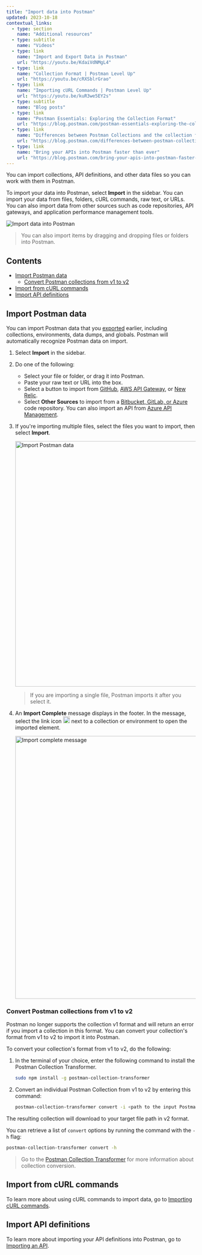 ```yaml
---
title: "Import data into Postman"
updated: 2023-10-18
contextual_links:
  - type: section
    name: "Additional resources"
  - type: subtitle
    name: "Videos"
  - type: link
    name: "Import and Export Data in Postman"
    url: "https://youtu.be/KdaiVdNMgL4"
  - type: link
    name: "Collection Format | Postman Level Up"
    url: "https://youtu.be/cRXSblrGrao"
  - type: link
    name: "Importing cURL Commands | Postman Level Up"
    url: "https://youtu.be/kuR3we5EY2s"
  - type: subtitle
    name: "Blog posts"
  - type: link
    name: "Postman Essentials: Exploring the Collection Format"
    url: "https://blog.postman.com/postman-essentials-exploring-the-collection-format/"
  - type: link
    name: "Differences between Postman Collections and the collection format"
    url: "https://blog.postman.com/differences-between-postman-collections-and-collection-format/"
  - type: link
    name: "Bring your APIs into Postman faster than ever"
    url: "https://blog.postman.com/bring-your-apis-into-postman-faster-than-ever/"
---
```


You can import collections, API definitions, and other data files so you can work with them in Postman.

To import your data into Postman, select **Import** in the sidebar. You can import your data from files, folders, cURL commands, raw text, or URLs. You can also import data from other sources such as code repositories, API gateways, and application performance management tools.

![Import data into Postman](https://assets.postman.com/postman-docs/v10/import-export-import-ui-v10-17.jpg)

> You can also import items by dragging and dropping files or folders into Postman.

## Contents

* [Import Postman data](#import-postman-data)
    * [Convert Postman collections from v1 to v2](#convert-postman-collections-from-v1-to-v2)
* [Import from cURL commands](#import-from-curl-commands)
* [Import API definitions](#import-api-definitions)

## Import Postman data

You can import Postman data that you [exported](/docs/getting-started/importing-and-exporting/exporting-data/) earlier, including collections, environments, data dumps, and globals. Postman will automatically recognize Postman data on import.

1. Select **Import** in the sidebar.
1. Do one of the following:
    * Select your file or folder, or drag it into Postman.
    * Paste your raw text or URL into the box.
    * Select a button to import from [GitHub](/docs/getting-started/importing-and-exporting/importing-from-git/#import-from-a-remote-git-repository), [AWS API Gateway](/docs/designing-and-developing-your-api/importing-an-api/#importing-api-definitions-from-amazon-api-gateway), or [New Relic](/docs/getting-started/importing-and-exporting/importing-from-new-relic/).
    * Select **Other Sources** to import from a [Bitbucket, GitLab, or Azure](/docs/getting-started/importing-and-exporting/importing-from-git/#import-from-a-remote-git-repository) code repository. You can also import an API from [Azure API Management](/docs/designing-and-developing-your-api/importing-an-api/#importing-api-definitions-from-azure-api-management).

1. If you're importing multiple files, select the files you want to import, then select **Import**.

    <img alt="Import Postman data" src="https://assets.postman.com/postman-docs/v10/import-postman-data-v10-19.jpg" width="651px" />

    > If you are importing a single file, Postman imports it after you select it.

1. An **Import Complete** message displays in the footer. In the message, select the link icon <img alt="External link icon" src="https://assets.postman.com/postman-docs/icon-external-link.jpg#icon" width="18px"> next to a collection or environment to open the imported element.

    <img alt="Import complete message" src="https://assets.postman.com/postman-docs/v10/import-complete-message-v10-19.jpg" width="697px" />

### Convert Postman collections from v1 to v2

Postman no longer supports the collection v1 format and will return an error if you import a collection in this format. You can convert your collection's format from v1 to v2 to import it into Postman.

To convert your collection's format from v1 to v2, do the following:

1. In the terminal of your choice, enter the following command to install the Postman Collection Transformer.

   ```bash
   sudo npm install -g postman-collection-transformer
   ```

1. Convert an individual Postman Collection from v1 to v2 by entering this command:

   ```bash
   postman-collection-transformer convert -i <path to the input Postman Collection file> -o <path to the downloaded Postman file> -j 1.0.0 -p 2.0.0 -P
   ```

The resulting collection will download to your target file path in v2 format.

You can retrieve a list of `convert` options by running the command with the `-h` flag:

   ```bash
   postman-collection-transformer convert -h
   ```

> Go to the [Postman Collection Transformer](https://github.com/postmanlabs/postman-collection-transformer) for more information about collection conversion.

## Import from cURL commands

To learn more about using cURL commands to import data, go to [Importing cURL commands](/docs/getting-started/importing-and-exporting/importing-curl-commands/).

## Import API definitions

To learn more about importing your API definitions into Postman, go to [Importing an API](/docs/designing-and-developing-your-api/importing-an-api/).

